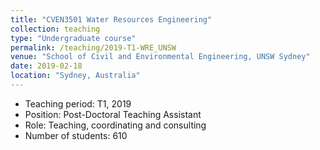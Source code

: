 ```yaml
---
title: "CVEN3501 Water Resources Engineering"
collection: teaching
type: "Undergraduate course"
permalink: /teaching/2019-T1-WRE_UNSW
venue: "School of Civil and Environmental Engineering, UNSW Sydney"
date: 2019-02-18
location: "Sydney, Australia"
---
```

* Teaching period: T1, 2019
* Position: Post-Doctoral Teaching Assistant 
* Role: Teaching, coordinating and consulting
* Number of students: 610
